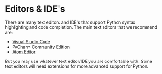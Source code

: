 
# Editors & IDE's

There are many text editors and IDE's that support Python syntax highlighting and code completion.
The main text editors that we recommend are:

* [Visual Studio Code](https://code.visualstudio.com/)
* [PyCharm Community Edition](https://www.jetbrains.com/pycharm/)
* [Atom Editor](https://atom.io/)

But you may use whatever text editor/IDE you are comfortable with.
Some text editors will need extensions for more advanced support for Python.
